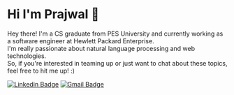 # Hi I'm Prajwal 👋

Hey there! I'm a CS graduate from PES University and currently working as a software engineer at Hewlett Packard Enterprise.   
I'm really passionate about natural language processing and web technologies.  
So, if you're interested in teaming up or just want to chat about these topics, feel free to hit me up!  :)  

[![Linkedin Badge](https://img.shields.io/badge/-prajwal%20naik-blue?style=flat&logo=Linkedin&logoColor=white&link=https://www.linkedin.com/in/prajwal-naik/)](https://www.linkedin.com/in/Prajwal-Naik/)
[![Gmail Badge](https://img.shields.io/badge/-Prajwal%20Naik-c14438?style=flat&logo=Gmail&logoColor=white&link=mailto:naikprajwal40@gmail.com)](mailto:naikprajwal40@gmail.com)

